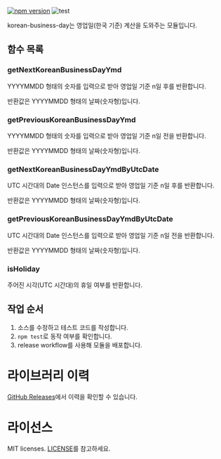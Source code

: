 [![npm version](https://badge.fury.io/js/korean-business-day.svg)](http://badge.fury.io/js/korean-business-day)
![test](https://github.com/croquiscom/korean-business-day/workflows/test/badge.svg)

korean-business-day는 영업일(한국 기준) 계산을 도와주는 모듈입니다.

## 함수 목록

### getNextKoreanBusinessDayYmd

YYYYMMDD 형태의 숫자를 입력으로 받아 영업일 기준 n일 후를 반환합니다.

반환값은 YYYYMMDD 형태의 날짜(숫자형)입니다.

### getPreviousKoreanBusinessDayYmd

YYYYMMDD 형태의 숫자를 입력으로 받아 영업일 기준 n일 전을 반환합니다.

반환값은 YYYYMMDD 형태의 날짜(숫자형)입니다.

### getNextKoreanBusinessDayYmdByUtcDate

UTC 시간대의 Date 인스턴스를 입력으로 받아 영업일 기준 n일 후를 반환합니다.

반환값은 YYYYMMDD 형태의 날짜(숫자형)입니다.

### getPreviousKoreanBusinessDayYmdByUtcDate

UTC 시간대의 Date 인스턴스를 입력으로 받아 영업일 기준 n일 전을 반환합니다.

반환값은 YYYYMMDD 형태의 날짜(숫자형)입니다.

### isHoliday

주어진 시각(UTC 시간대)의 휴일 여부를 반환합니다.

## 작업 순서

1. 소스를 수정하고 테스트 코드를 작성합니다.
2. `npm test`로 동작 여부를 확인합니다.
3. release workflow를 사용해 모듈을 배포합니다.

# 라이브러리 이력

[GitHub Releases](https://github.com/croquiscom/korean-business-day/releases)에서 이력을 확인할 수 있습니다.

# 라이선스

MIT licenses. [LICENSE](https://github.com/croquiscom/korean-business-day/blob/main/LICENSE)를 참고하세요.
